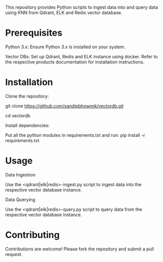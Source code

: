 This repository provides Python scripts to ingest data into and query data using KNN from Qdrant, ELK and Redis vector database.

# Prerequisites

Python 3.x: Ensure Python 3.x is installed on your system.

Vector DBs: Set up Qdrant, Redis and ELK instance using docker. Refer to the respective products documentation for installation instructions.

# Installation

Clone the repository:

git clone https://github.com/sandipbhowmik/vectordb.git

cd vectordb

Install dependencies:

Put all the python modules in requirements.txt and run: pip install -r requirements.txt

# Usage
Data Ingestion

Use the <qdrant|elk|redis>-ingest.py script to ingest data into the respective vector database instance.

Data Querying

Use the <qdrant|elk|redis>-query.py script to query data from the respective vector database instance.

# Contributing

Contributions are welcome! Please fork the repository and submit a pull request.
